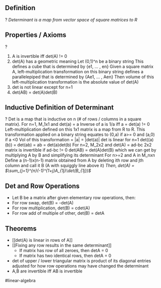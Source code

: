 
## Definition
?
*Determinant is a map from vector space of square matrices to R*

## Properties / Axioms
?
1. A is invertible iff det(A) != 0
2. det(A) has a geometric meaning
		Let (0,1)^n be a binary string
		This defines a cube that is determined by {e1, ... , en}
		Given a square matrix A, left-multiplication transformation on this binary string defines a parallelepiped  that is determined by {Ae1, ... , Aen}
		Then volume of this left-multiplication transformation is the absolute value of det(A)
3. det is not linear except for n=1
4. det(AB) = det(A)det(B)

## Inductive Definition of Determinant
?
Det is a map that is inductive on n (# of rows / columns in a square matrix).
For n=1, M_1x1 and det(a) = a
	Inverse of a is 1/a iff a = det(a) != 0
	Left-multiplication defined on this 1x1 matrix is a map from R to R.
		This transformation applied on a binary string equates to (0,a) if a>= 0 and (a,0) if a <0
		Vol of this transformation = |a| = |det(a)|
	det is linear for n=1
	det((a)(b)) = det(ab) = ab = det(a)det(b)
For n=2, M_2x2 and det(A) = ad-bc
	2x2 matrix is invertible if ad-bc != 0
	det(AB) = det(A)det(B) which we can get by multiplying A by B and simplifying its determinant
For n>=2 and A in M_nxn
	Define a (n-1)x(n-1) matrix obtained from A by deleting ith row and jth column and call it B (A with squiggly line above it)
	*Then, det(A) = $\sum_{j=1}^{n}(-1)^{1+j}A_{1j}\det(B_{1j})$*

## Det and Row Operations
- Let B be a matrix after given elementary row operations, then:
- For row swap, det(B) = -det(A)
- For row multiplication, det(B) = cdet(A)
- For row add of multiple of other, det(B) = detA

## Theorems
- [[det(A) is linear in rows of A]]
- [[Fixing any row results in the same determinant]]
	- If matrix has row of all zeroes, then detA = 0
	- If matrix has two identical rows, then detA = 0
- det of upper / lower triangular matrix is product of its diagonal entries adjusted for how row operations may have changed the determinant
- A,B are invertible iff AB is invertible




#linear-algebra